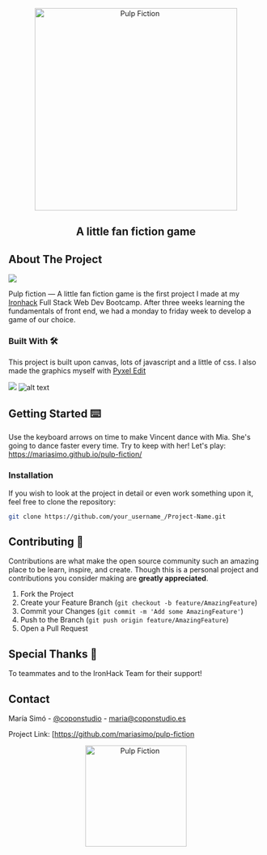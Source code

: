<p align="center"><img src="https://mariasimo.github.io/pulp-fiction/screenshots/title.png" alt="Pulp Fiction" width="400"/></p>

<h2 align="center">
  A little fan fiction game 
</h2>



## About The Project

![](https://media.giphy.com/media/UQruK5Wy86OWO8ssT1/giphy.gif)

Pulp fiction — A little fan fiction game is the first project I made at my [Ironhack](https://www.ironhack.com/) Full Stack Web Dev Bootcamp. After three weeks learning the fundamentals of front end, we had a monday to friday week to develop a game of our choice. 



### Built With  🛠

 This project is built upon canvas, lots of javascript and a little of css. I also made the graphics myself with [Pyxel Edit](https://pyxeledit.com/)

![](screenshots/mia-idle.png?raw=true)
![alt text](https://mariasimo.github.io/pulp-fiction/screenshots/mia-idle.png?raw=true)




## Getting Started ⌨️

Use the keyboard arrows on time to make Vincent dance with Mia. She's going to dance faster every time. Try to keep with her! 
Let's play: https://mariasimo.github.io/pulp-fiction/

### Installation

If you wish to look at the project in detail or even work something upon it, feel free to clone the repository:

```sh
git clone https://github.com/your_username_/Project-Name.git
```


## Contributing 💬

Contributions are what make the open source community such an amazing place to be learn, inspire, and create. Though this is a personal project and contributions you consider making are **greatly appreciated**.

1. Fork the Project
2. Create your Feature Branch (`git checkout -b feature/AmazingFeature`)
3. Commit your Changes (`git commit -m 'Add some AmazingFeature'`)
4. Push to the Branch (`git push origin feature/AmazingFeature`)
5. Open a Pull Request



## Special Thanks 💖

To teammates and to the IronHack Team for their support!



## Contact

María Simó - [@coponstudio](https://instagram.com/coponstudio) - [maria@coponstudio.es](maria@coponstudio.es)

Project Link: [https://github.com/mariasimo/pulp-fiction




<p align="center"><img src="https://mariasimo.github.io/pulp-fiction/screenshots/vincent-waiting.gif" alt="Pulp Fiction" width="200"/></p>
